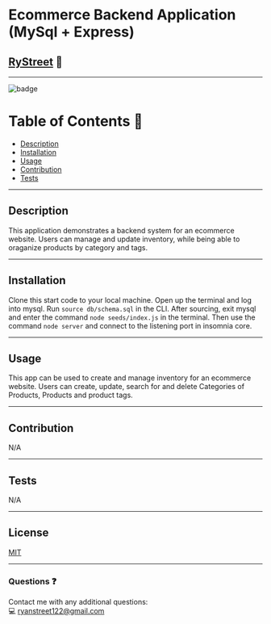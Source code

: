# **Ecommerce Backend Application (MySql + Express)**

## [RyStreet](https://github.com/RyStreet) 👋
___
![badge](https://img.shields.io/badge/license-MIT-blue)<br />

 # Table of Contents 📒
  - [Description](#description)
  - [Installation](#installation)
  - [Usage](#usage)
  - [Contribution](#contribution)
  - [Tests](#tests)
___
  ## Description 
  This application demonstrates a backend system for an ecommerce website. Users can manage and update inventory, while being able to oraganize products by category and tags.
___
  ## Installation 
  Clone this start code to your local machine. Open up the terminal and log into mysql. Run `source db/schema.sql` in the CLI. After sourcing, exit mysql and enter the command `node seeds/index.js` in the terminal. Then use the command `node server` and connect to the listening port in insomnia core.
___
  ## Usage 
  This app can be used to create and manage inventory for an ecommerce website. Users can create, update, search for and delete Categories of Products, Products and product tags.
___
  ## Contribution 
  N/A
___
  
  ## Tests  
  N/A
  
___
  ## License 
[MIT](https://opensource.org/licenses/MIT)
___
  ### Questions ❓
  Contact me with any additional questions:
  <br />
  💻 ryanstreet122@gmail.com
